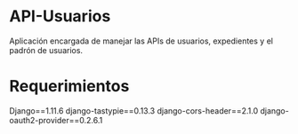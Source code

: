 API-Usuarios
============
Aplicación encargada de manejar las APIs de usuarios, expedientes y el padrón de usuarios.

Requerimientos
==============
Django==1.11.6
django-tastypie==0.13.3
django-cors-header==2.1.0
django-oauth2-provider==0.2.6.1
